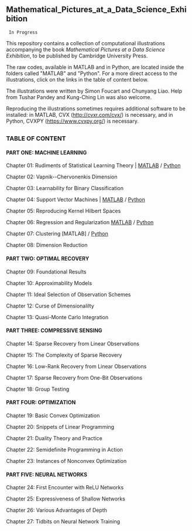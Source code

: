 ## Mathematical_Pictures_at_a_Data_Science_Exhibition

     In Progress

This repository contains a collection of computational illustrations accompanying the book *Mathematical Pictures at a Data Science Exhibition*, to be published by Cambridge University Press.

The raw codes, available in MATLAB and in Python, are located inside the folders called "MATLAB" and "Python". For a more direct access to the illustrations, click on the links in the table of content below.

The illustrations were written by Simon Foucart and Chunyang Liao. Help from Tushar Pandey and Kung-Ching Lin was also welcome.

Reproducing the illustrations sometimes requires additional software to be installed: in MATLAB, CVX (http://cvxr.com/cvx/) is necessary, and in Python, CVXPY (https://www.cvxpy.org/) is necessary.

##
### TABLE OF CONTENT

#### PART ONE: MACHINE LEARNING

Chapter 01: Rudiments of Statistical Learning Theory |
[MATLAB](https://htmlpreview.github.io/?https://github.com/foucart/Mathematical_Pictures_at_a_Data_Science_Exhibition/blob/master/MATLAB/web/Chapter01.html)
/ 
[Python](https://github.com/foucart/Mathematical_Pictures_at_a_Data_Science_Exhibition/blob/master/Python/web/Chapter01.html)

Chapter 02: Vapnik--Chervonenkis Dimension

Chapter 03: Learnability for Binary Classification

Chapter 04: Support Vector Machines |
[MATLAB](https://htmlpreview.github.io/?https://github.com/foucart/Mathematical_Pictures_at_a_Data_Science_Exhibition/blob/master/MATLAB/web/Chapter04.html)
/ 
[Python](https://github.com/foucart/Mathematical_Pictures_at_a_Data_Science_Exhibition/blob/master/Python/web/Chapter04.html)

Chapter 05: Reproducing Kernel Hilbert Spaces

Chapter 06: Regression and Regularization
[MATLAB](https://htmlpreview.github.io/?https://github.com/foucart/Mathematical_Pictures_at_a_Data_Science_Exhibition/blob/master/MATLAB/web/Chapter06.html)
/ 
[Python](https://github.com/foucart/Mathematical_Pictures_at_a_Data_Science_Exhibition/blob/master/Python/web/Chapter06.html)

Chapter 07: Clustering
[MATLAB]
/ 
[Python](https://github.com/foucart/Mathematical_Pictures_at_a_Data_Science_Exhibition/blob/master/Python/web/Chapter07.html)

Chapter 08: Dimension Reduction


#### PART TWO: OPTIMAL RECOVERY

Chapter 09: Foundational Results

Chapter 10: Approximability Models

Chapter 11: Ideal Selection of Observation Schemes

Chapter 12: Curse of Dimensionalilty

Chapter 13: Quasi-Monte Carlo Integration


#### PART THREE: COMPRESSIVE SENSING

Chapter 14: Sparse Recovery from Linear Observations

Chapter 15: The Complexity of Sparse Recovery

Chapter 16: Low-Rank Recovery from Linear Observations

Chapter 17: Sparse Recovery from One-Bit Observations

Chapter 18: Group Testing


#### PART FOUR: OPTIMIZATION

Chapter 19: Basic Convex Optimization

Chapter 20: Snippets of Linear Programming

Chapter 21: Duality Theory and Practice

Chapter 22: Semidefinite Programming in Action

Chapter 23: Instances of Nonconvex Optimization


#### PART FIVE: NEURAL NETWORKS

Chapter 24: First Encounter with ReLU Networks

Chapter 25: Expressiveness of Shallow Networks

Chapter 26: Various Advantages of Depth

Chapter 27: Tidbits on Neural Network Training
